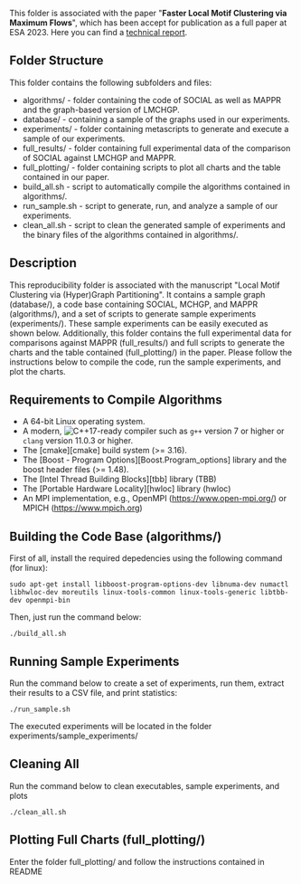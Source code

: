 This folder is associated with the paper "**Faster Local Motif Clustering via Maximum Flows**", which has been accept for publication as a full paper at ESA 2023.
Here you can find a [technical report](https://arxiv.org/pdf/2301.07145.pdf).

Folder Structure
-----------

This folder contains the following subfolders and files:

 - algorithms/ - folder containing the code of SOCIAL as well as MAPPR and the graph-based version of LMCHGP.
 - database/ - containing a sample of the graphs used in our experiments.
 - experiments/ - folder containing metascripts to generate and execute a sample of our experiments.
 - full_results/ - folder containing full experimental data of the comparison of SOCIAL against LMCHGP and MAPPR.
 - full_plotting/ - folder containing scripts to plot all charts and the table contained in our paper.
 - build_all.sh - script to automatically compile the algorithms contained in algorithms/.
 - run_sample.sh - script to generate, run, and analyze a sample of our experiments.
 - clean_all.sh - script to clean the generated sample of experiments and the binary files of the algorithms contained in algorithms/.

Description
-----------

This reproducibility folder is associated with the manuscript "Local Motif Clustering via (Hyper)Graph Partitioning".
It contains a sample graph (database/), a code base containing SOCIAL, MCHGP, and MAPPR (algorithms/), and a set of scripts to generate sample experiments (experiments/). These sample experiments can be easily executed as shown below.
Additionally, this folder contains the full experimental data for comparisons against MAPPR (full_results/) and full scripts to generate the charts and the table contained (full_plotting/) in the paper.
Please follow the instructions below to compile the code, run the sample experiments, and plot the charts.


Requirements to Compile Algorithms
-----------

 - A 64-bit Linux operating system.
 - A modern, ![C++17](https://img.shields.io/badge/C++-17-blue.svg?style=flat)-ready compiler such as `g++` version 7 or higher or `clang` version 11.0.3 or higher.
 - The [cmake][cmake] build system (>= 3.16).
 - The [Boost - Program Options][Boost.Program_options] library and the boost header files (>= 1.48).
 - The [Intel Thread Building Blocks][tbb] library (TBB)
 - The [Portable Hardware Locality][hwloc] library (hwloc)
 - An MPI implementation, e.g., OpenMPI (https://www.open-mpi.org/) or MPICH (https://www.mpich.org)

Building the Code Base (algorithms/)
-----------

First of all, install the required depedencies using the following command (for linux):

```console
sudo apt-get install libboost-program-options-dev libnuma-dev numactl libhwloc-dev moreutils linux-tools-common linux-tools-generic libtbb-dev openmpi-bin
```

Then, just run the command below:

```console
./build_all.sh
```

Running Sample Experiments
-----------

Run the command below to create a set of experiments, run them, extract their results to a CSV file, and print statistics:

```console
./run_sample.sh
```

The executed experiments will be located in the folder experiments/sample_experiments/

Cleaning All
-----------

Run the command below to clean executables, sample experiments, and plots

```console
./clean_all.sh
```

Plotting Full Charts (full_plotting/)
-----------

Enter the folder full_plotting/ and follow the instructions contained in README

